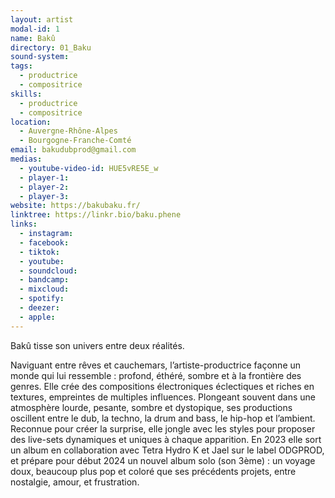 ```yaml
---
layout: artist
modal-id: 1
name: Bakû
directory: 01_Baku
sound-system: 
tags: 
  - productrice
  - compositrice
skills: 
  - productrice
  - compositrice
location:
  - Auvergne-Rhône-Alpes
  - Bourgogne-Franche-Comté
email: bakudubprod@gmail.com
medias:
  - youtube-video-id: HUE5vRE5E_w
  - player-1: 
  - player-2: 
  - player-3: 
website: https://bakubaku.fr/
linktree: https://linkr.bio/baku.phene
links:
  - instagram: 
  - facebook: 
  - tiktok: 
  - youtube: 
  - soundcloud: 
  - bandcamp: 
  - mixcloud: 
  - spotify: 
  - deezer: 
  - apple: 
---
```


Bakû tisse son univers entre deux réalités.

Naviguant entre rêves et cauchemars, l’artiste-productrice façonne un monde qui lui ressemble : profond, éthéré, sombre et à la frontière des genres. Elle crée des compositions électroniques éclectiques et riches en textures, empreintes de multiples influences. Plongeant souvent dans une atmosphère lourde, pesante, sombre et dystopique, ses productions oscillent entre le dub, la techno, la drum and bass, le hip-hop et l’ambient. Reconnue pour créer la surprise, elle jongle avec les styles pour proposer des live-sets dynamiques et uniques à chaque apparition.
En 2023 elle sort un album en collaboration avec Tetra Hydro K et Jael sur le label ODGPROD, et prépare pour début 2024 un nouvel album solo (son 3ème) : un voyage doux, beaucoup plus pop et coloré que ses précédents projets, entre nostalgie, amour, et frustration.
